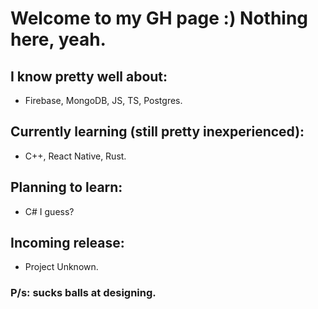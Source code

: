 # Welcome to my GH page :) Nothing here, yeah.

## I know pretty well about: 
- Firebase, MongoDB, JS, TS, Postgres.

## Currently learning (still pretty inexperienced):
- C++, React Native, Rust.

## Planning to learn: 
- C# I guess?

## Incoming release: 
- Project Unknown.

### P/s: sucks balls at designing.

